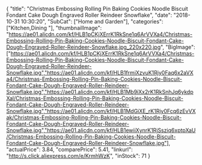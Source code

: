 {
	"title": "Christmas Embossing Rolling Pin Baking Cookies Noodle Biscuit Fondant Cake Dough Engraved Roller Reindeer Snowflake",
	"date": "2018-10-31 10:30:20",
	"SubCat": ["Home and Garden"],
	"categories": ["Kitchen,Dining "],
	"thumbnailImage": "https://ae01.alicdn.com/kf/HLB1pCKjXErrK1RkSne1q6ArVVXa4/Christmas-Embossing-Rolling-Pin-Baking-Cookies-Noodle-Biscuit-Fondant-Cake-Dough-Engraved-Roller-Reindeer-Snowflake.jpg_220x220.jpg",
	"BigImage": ["https://ae01.alicdn.com/kf/HLB1pCKjXErrK1RkSne1q6ArVVXa4/Christmas-Embossing-Rolling-Pin-Baking-Cookies-Noodle-Biscuit-Fondant-Cake-Dough-Engraved-Roller-Reindeer-Snowflake.jpg","https://ae01.alicdn.com/kf/HLB1frmiXzvuK1Rjy0Faq6x2aVXa4/Christmas-Embossing-Rolling-Pin-Baking-Cookies-Noodle-Biscuit-Fondant-Cake-Dough-Engraved-Roller-Reindeer-Snowflake.jpg","https://ae01.alicdn.com/kf/HLB1Mb9iXx2rK1RkSnhJq6ykdpXal/Christmas-Embossing-Rolling-Pin-Baking-Cookies-Noodle-Biscuit-Fondant-Cake-Dough-Engraved-Roller-Reindeer-Snowflake.jpg","https://ae01.alicdn.com/kf/HLB1MdGiXE_rK1Rjy0Fcq6zEvVXak/Christmas-Embossing-Rolling-Pin-Baking-Cookies-Noodle-Biscuit-Fondant-Cake-Dough-Engraved-Roller-Reindeer-Snowflake.jpg","https://ae01.alicdn.com/kf/HLB1ewiiXynrK1RjSsziq6xptpXaU/Christmas-Embossing-Rolling-Pin-Baking-Cookies-Noodle-Biscuit-Fondant-Cake-Dough-Engraved-Roller-Reindeer-Snowflake.jpg"],
	"actualPrice": 3.84,
	"comparePrice": 5.41,
	"linkurl": "http://s.click.aliexpress.com/e/KrmhWzK",
	"inStock": 71
}
